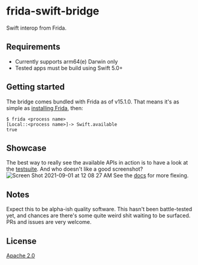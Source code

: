 # frida-swift-bridge

Swift interop from Frida.

## Requirements

- Currently supports arm64(e) Darwin only
- Tested apps must be build using Swift 5.0+

## Getting started
The bridge comes bundled with Frida as of v15.1.0. That means it's as simple as [installing Frida](https://frida.re/docs/installation/), then:
```
$ frida <process name> 
[Local::<process name>]-> Swift.available
true
```

## Showcase
The best way to really see the available APIs in action is to have a look at the [testsuite](test/basics.c). And who doesn't like a good screenshot?
![Screen Shot 2021-09-01 at 12 08 27 AM](https://user-images.githubusercontent.com/48328712/131582122-5efb6ea0-304a-49b6-bcdc-d909fbbeadee.png)
See the [docs](docs/api.md) for more flexing.

## Notes
Expect this to be alpha-ish quality software. This hasn't been battle-tested yet, and chances are there's some quite weird shit waiting to be surfaced. PRs and issues are very welcome.

## License
[Apache 2.0](LICENSE.md)

